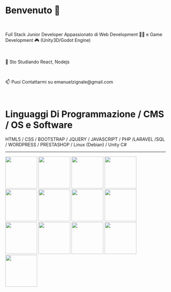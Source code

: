 <h1> Benvenuto 👋 </h1><br>

<p> Full Stack Junior Developer Appassionato di Web Development 👨‍💻 e Game Development 🎮 (Unity3D/Godot Engine) </p> <br>

<p> 🌱 Sto Studiando React, Nodejs </p> <br>

<p> 📫 Puoi Contattarmi su emanuelzignale@gmail.com</p> <br>

<h1> Linguaggi Di Programmazione / CMS  / OS e Software</h1>

<span>  HTML5 / CSS / BOOTSTRAP / JQUERY / JAVASCRIPT / PHP /LARAVEL /SQL / WORDPRESS / PRESTASHOP / Linux (Debian) / Unity C# </span>
<hr>
<div>
<img src="https://raw.githubusercontent.com/marwin1991/profile-technology-icons/refs/heads/main/icons/html.png" width="100" />
<img src="https://raw.githubusercontent.com/marwin1991/profile-technology-icons/refs/heads/main/icons/css.png" width="100" />
<img src="https://raw.githubusercontent.com/marwin1991/profile-technology-icons/refs/heads/main/icons/bootstrap.png" width="100" />
<img src="https://raw.githubusercontent.com/marwin1991/profile-technology-icons/refs/heads/main/icons/javascript.png" width="100" />
<img src="https://raw.githubusercontent.com/marwin1991/profile-technology-icons/refs/heads/main/icons/node_js.png" width="100" />
<img src="https://raw.githubusercontent.com/marwin1991/profile-technology-icons/refs/heads/main/icons/react.png" width="100" />
<img src="https://raw.githubusercontent.com/marwin1991/profile-technology-icons/refs/heads/main/icons/php.png" width="100" />
<img src="https://raw.githubusercontent.com/marwin1991/profile-technology-icons/refs/heads/main/icons/laravel.png" width="100" />
<img src="https://raw.githubusercontent.com/marwin1991/profile-technology-icons/refs/heads/main/icons/mysql.png" width="100" />
<img src="https://raw.githubusercontent.com/marwin1991/profile-technology-icons/refs/heads/main/icons/python.png" width="100" />
<img src="https://raw.githubusercontent.com/marwin1991/profile-technology-icons/refs/heads/main/icons/wordpress.png" width="100" />
<img src="https://raw.githubusercontent.com/marwin1991/profile-technology-icons/refs/heads/main/icons/figma.png" width="100" />
<img src="https://raw.githubusercontent.com/marwin1991/profile-technology-icons/refs/heads/main/icons/unity.png" width="100" />
</div>


